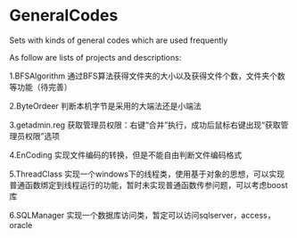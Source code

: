 # GeneralCodes
Sets with kinds of general codes which are used frequently

As follow are lists of projects and descriptions:

1.BFSAlgorithm 通过BFS算法获得文件夹的大小以及获得文件个数，文件夹个数等功能（待完善）

2.ByteOrdeer   判断本机字节是采用的大端法还是小端法

3.getadmin.reg 获取管理员权限：右键“合并”执行，成功后鼠标右键出现“获取管理员权限”选项

4.EnCoding    实现文件编码的转换，但是不能自由判断文件编码格式

5.ThreadClass  实现一个windows下的线程类，使用基于对象的思想，可以实现普通函数绑定到线程运行的功能，暂时未实现普通函数传参问题，可以考虑boost库

6.SQLManager  实现一个数据库访问类，暂定可以访问sqlserver，access，oracle